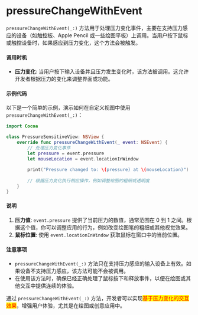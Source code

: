 # pressureChangeWithEvent

`pressureChangeWithEvent(_:)` 方法用于处理压力变化事件，主要在支持压力感应的设备（如触控板、Apple Pencil 或一些绘图平板）上调用。当用户按下鼠标或触控设备时，如果感应到压力变化，这个方法会被触发。

#### 调用时机

* **压力变化**: 当用户按下输入设备并且压力发生变化时，该方法被调用。这允许开发者根据压力的变化来调整界面或功能。

#### 示例代码

以下是一个简单的示例，演示如何在自定义视图中使用 `pressureChangeWithEvent(_:)`：

```swift
import Cocoa

class PressureSensitiveView: NSView {
    override func pressureChangeWithEvent(_ event: NSEvent) {
        // 处理压力变化事件
        let pressure = event.pressure
        let mouseLocation = event.locationInWindow
        
        print("Pressure changed to: \(pressure) at \(mouseLocation)")
        
        // 根据压力变化执行相应操作，例如调整绘图的粗细或透明度
    }
}
```

#### 说明

1. **压力值**: `event.pressure` 提供了当前压力的数值，通常范围在 0 到 1 之间。根据这个值，你可以调整应用的行为，例如改变绘图笔的粗细或其他视觉效果。
2. **鼠标位置**: 使用 `event.locationInWindow` 获取鼠标在窗口中的当前位置。

#### 注意事项

* `pressureChangeWithEvent(_:)` 方法只在支持压力感应的输入设备上有效。如果设备不支持压力感应，该方法可能不会被调用。
* 在使用该方法时，确保已经正确处理了鼠标按下和释放事件，以便在绘图或其他交互中提供连续的体验。

通过 `pressureChangeWithEvent(_:)` 方法，开发者可以实现<mark style="color:red;">基于压力变化的交互效果</mark>，增强用户体验，尤其是在绘图或创意应用中。
